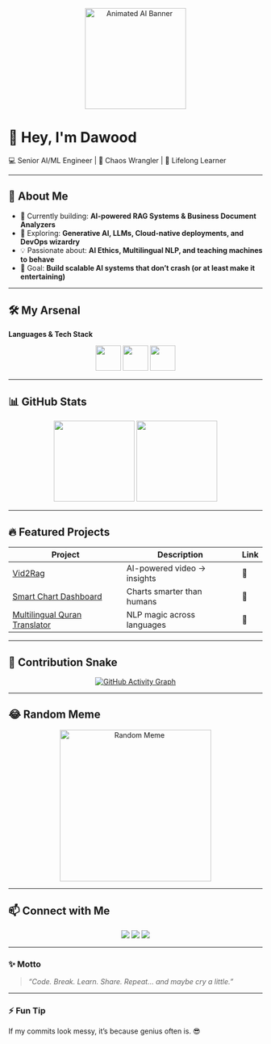 <p align="center">
  <img src="https://media.giphy.com/media/3o7aD2saalBwwftBIY/giphy.gif" alt="Animated AI Banner" height="200"/>
</p>

# 👋 Hey, I'm **Dawood**

💻 Senior AI/ML Engineer | 🚀 Chaos Wrangler | 🌱 Lifelong Learner  

---

## 🧠 About Me
- 🔭 Currently building: **AI-powered RAG Systems & Business Document Analyzers**  
- 🌱 Exploring: **Generative AI, LLMs, Cloud-native deployments, and DevOps wizardry**  
- 💡 Passionate about: **AI Ethics, Multilingual NLP, and teaching machines to behave**  
- 🎯 Goal: **Build scalable AI systems that don’t crash (or at least make it entertaining)**  

---

## 🛠️ My Arsenal

**Languages & Tech Stack**
<p align="center">
  <img src="https://skillicons.dev/icons?i=python,js,cpp" height="50"/>
  <img src="https://skillicons.dev/icons?i=pytorch,tensorflow,langchain,huggingface" height="50"/>
  <img src="https://skillicons.dev/icons?i=aws,docker,kubernetes" height="50"/>
</p>

---

## 📊 GitHub Stats
<p align="center">
  <img src="https://github-readme-stats.vercel.app/api?username=sheikhdawood&show_icons=true&theme=tokyonight" height="160"/>
  <img src="https://github-readme-streak-stats.herokuapp.com/?user=sheikhdawood&theme=tokyonight" height="160"/>
</p>

---

## 🔥 Featured Projects
| Project | Description | Link |
|---------|-------------|------|
| [Vid2Rag](https://github.com/sheikhdawood/Vid2Text-RAG) | AI-powered video → insights | 🔗 |
| [Smart Chart Dashboard](https://github.com/sheikhdawood/SmartChartDashboard) | Charts smarter than humans | 🔗 |
| [Multilingual Quran Translator](https://github.com/sheikhdawood/AI-based-translation) | NLP magic across languages | 🔗 |

---

## 🐍 Contribution Snake
<p align="center">
  <a href="https://github.com/ashutosh00710/github-readme-activity-graph">
    <img src="https://github-readme-activity-graph.vercel.app/graph?username=sheikhdawood&theme=react-dark" alt="GitHub Activity Graph" />
  </a>
</p>

---

## 😂 Random Meme
<p align="center">
  <img src="https://i.imgflip.com/30b1gx.jpg" alt="Random Meme" height="300"/>
</p>

---

## 📫 Connect with Me
<p align="center">
  <a href="https://linkedin.com/in/dawood-ayoob-sheikh"><img src="https://img.shields.io/badge/LinkedIn-0077B5?style=for-the-badge&logo=linkedin&logoColor=white"/></a>
  <a href="https://twitter.com/_sheikhdawood"><img src="https://img.shields.io/badge/Twitter-1DA1F2?style=for-the-badge&logo=twitter&logoColor=white"/></a>
  <a href="https://dawoodayoobshiekh.netlify.app"><img src="https://img.shields.io/badge/Portfolio-000000?style=for-the-badge&logo=vercel&logoColor=white"/></a>
</p>

---

### ✨ Motto
> *“Code. Break. Learn. Share. Repeat… and maybe cry a little.”*

---

### ⚡ Fun Tip
If my commits look messy, it’s because genius often is. 😎
